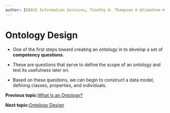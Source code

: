 ```yaml
---
author: [EBSCO Information Services, Timothy A. Thompson ⍝ @timathom ⍝ @timathom@indieweb.social]
---
```


# Ontology Design

-   One of the first steps toward creating an ontology in to develop a set of **competency questions**.

-   These are questions that serve to define the scope of an ontology and test its usefulness later on.

-   Based on these questions, we can begin to construct a data model, defining classes, properties, and individuals.


**Previous topic:**[What Is an Ontology?](../../day_1/lesson_3/what_is_an_ontology.md)

**Next topic:**[Ontology Design](../../day_1/lesson_3/ontology_design_2.md)

